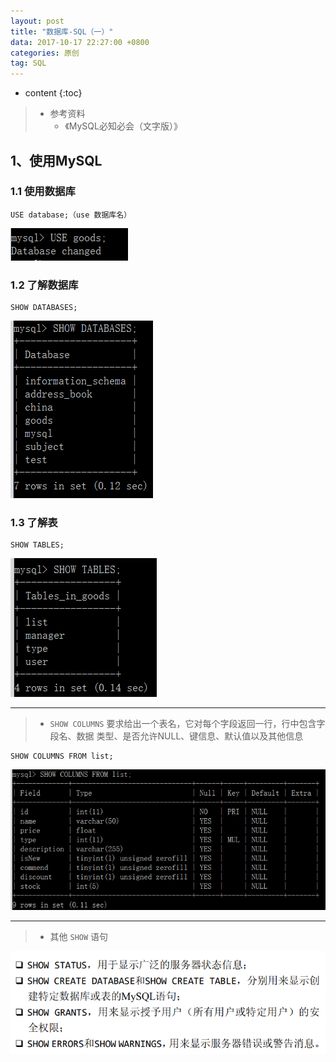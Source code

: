 ```yaml
---
layout: post
title: "数据库-SQL（一）"
data: 2017-10-17 22:27:00 +0800
categories: 原创
tag: SQL
---
```

* content
{:toc}

> * 参考资料
>   * 《MySQL必知必会（文字版）》


<!-- more -->

## 1、使用MySQL

### 1.1 使用数据库

```
USE database;（use 数据库名）
```

![sql](/styles/images/sql/sql-01.png)

### 1.2 了解数据库

```
SHOW DATABASES;
```

![sql](/styles/images/sql/sql-02.png)

### 1.3 了解表

```
SHOW TABLES;
```

![sql](/styles/images/sql/sql-03.png)

---

> * `SHOW COLUMNS` 要求给出一个表名，它对每个字段返回一行，行中包含字段名、数据
    类型、是否允许NULL、键信息、默认值以及其他信息

```
SHOW COLUMNS FROM list;
```

![sql](/styles/images/sql/sql-04.png)

---

> * 其他 `SHOW` 语句

![sql](/styles/images/sql/sql-05.png)

